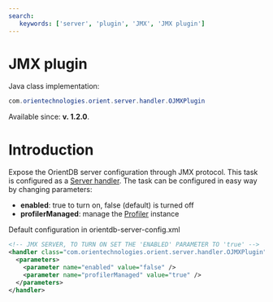 ```yaml
---
search:
   keywords: ['server', 'plugin', 'JMX', 'JMX plugin']
---
```


# JMX plugin

Java class implementation:
```java
com.orientechnologies.orient.server.handler.OJMXPlugin
```
Available since: **v. 1.2.0**.

# Introduction

Expose the OrientDB server configuration through JMX protocol. This task is configured as a [Server handler](DB-Server.md#plugins). The task can be configured in easy way by changing parameters:
- **enabled**: true to turn on, false (default) is turned off
- **profilerManaged**: manage the [Profiler](Profiler.md) instance

Default configuration in orientdb-server-config.xml

```xml
<!-- JMX SERVER, TO TURN ON SET THE 'ENABLED' PARAMETER TO 'true' -->
<handler class="com.orientechnologies.orient.server.handler.OJMXPlugin">
  <parameters>
    <parameter name="enabled" value="false" />
    <parameter name="profilerManaged" value="true" />
  </parameters>
</handler>
```
